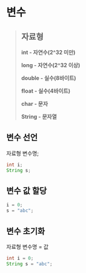 # 변수
> ## 자료형
> **int - 자연수(2^32 미만)**
> 
> **long - 자연수(2^32 이상)**
> 
> **double - 실수(8바이트)**
> 
> **float - 실수(4바이트)**
> 
> **char - 문자**
> 
> **String - 문자열**

## 변수 선언
자료형 변수명; 
```java
int i;
String s;
```

## 변수 값 할당
```java
i = 0;
s = "abc";
```

## 변수 초기화
자료형 변수명 = 값
```java
int i = 0;
String s = "abc";
```
